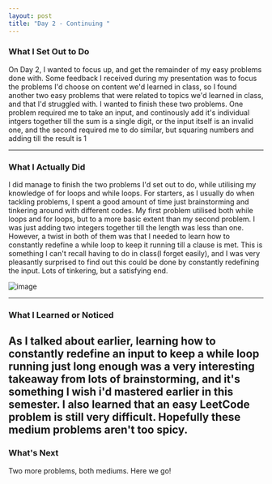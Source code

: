 ```yaml
---
layout: post
title: "Day 2 - Continuing "
---
```


### What I Set Out to Do
On Day 2, I wanted to focus up, and get the remainder of my easy problems done with. Some feedback I received during my presentation was to focus the problems I'd choose on content we'd learned in class, so I found another two easy problems that were related to topics we'd learned in class, and that I'd struggled with. I wanted to finish these two problems. One problem required me to take an input, and continously add it's individual intgers together till the sum is a single digit, or the input itself is an invalid one, and the second required me to do similar, but squaring numbers and adding till the result is 1

---

### What I Actually Did

I did manage to finish the two problems I'd set out to do, while utilising my knowledge of for loops and while loops. For starters, as I usually do when tackling problems, I spent a good amount of time just brainstorming and tinkering around with different codes. My first problem utilised both while loops and for loops, but to a more basic extent than my second problem. I was just adding two integers together till the length was less than one. However, a twist in both of them was that I needed to learn how to constantly redefine a while loop to keep it running till a clause is met. This is something I can't recall having to do in class(I forget easily), and I was very pleasantly surprised to find out this could be done by constantly redefining the input. Lots of tinkering, but a satisfying end.

![image](https://github.com/user-attachments/assets/4e402707-ac79-45df-970f-e25279e3ee16)



---

### What I Learned or Noticed

As I talked about earlier, learning how to constantly redefine an input to keep a while loop running just long enough was a very interesting takeaway from lots of brainstorming, and it's something I wish i'd mastered earlier in this semester. I also learned that an easy LeetCode problem is still very difficult. Hopefully these medium problems aren't too spicy. 
---

### What's Next
Two more problems, both mediums. Here we go!
